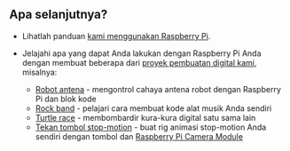 ## Apa selanjutnya?

+ Lihatlah panduan [kami menggunakan Raspberry Pi](https://projects.raspberrypi.org/en/projects/raspberry-pi-using).

+ Jelajahi apa yang dapat Anda lakukan dengan Raspberry Pi Anda dengan membuat beberapa dari [proyek pembuatan digital kami](https://projects.raspberrypi.org), misalnya:
    
    + [Robot antena](https://projects.raspberrypi.org/en/projects/robot-antenna) - mengontrol cahaya antena robot dengan Raspberry Pi dan blok kode
    + [Rock band](https://projects.raspberrypi.org/en/projects/rock-band) - pelajari cara membuat kode alat musik Anda sendiri
    + [Turtle race](https://projects.raspberrypi.org/en/projects/turtle-race) - membombardir kura-kura digital satu sama lain
    + [Tekan tombol stop-motion](https://projects.raspberrypi.org/en/projects/push-button-stop-motion) - buat rig animasi stop-motion Anda sendiri dengan tombol dan [Raspberry Pi Camera Module](https://www.raspberrypi.org/products/camera-module-v2/)